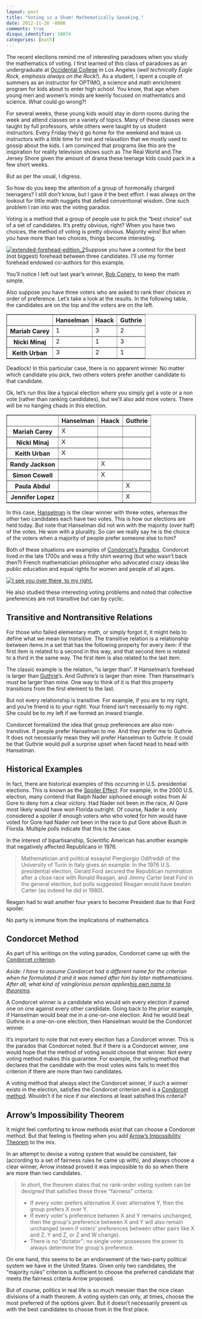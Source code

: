 ```yaml
---
layout: post
title: "Voting is a Sham! Mathematically Speaking."
date: 2012-11-26 -0800
comments: true
disqus_identifier: 18874
categories: [math]
---
```

The recent elections remind me of interesting paradoxes when you study
the mathematics of voting. I first learned of this class of paradoxes as
an undergraduate at [Occidental
College](http://www.oxy.edu/ "Occidental College") in Los Angeles (*well
technically Eagle Rock, emphasis always on the Rock!*). As a student, I
spent a couple of summers as an instructor for OPTIMO, a science and
math enrichment program for kids about to enter high school. You know,
that age when young men and women’s minds are keenly focused on
mathematics and science. What could go wrong?!

For several weeks, these young kids would stay in dorm rooms during the
week and attend classes on a variety of topics. Many of these classes
were taught by full professors, while others were taught by us student
instructors. Every Friday they’d go home for the weekend and leave us
instructors with a little time for rest and relaxation that we mostly
used to gossip about the kids. I am convinced that programs like this
are the inspiration for reality television shows such as The Real World
and The Jersey Shore given the amount of drama these teenage kids could
pack in a few short weeks.

But as per the usual, I digress.

So how do you keep the attention of a group of hormonally charged
teenagers? I still don’t know, but I gave it the best effort. I was
always on the lookout for little math nuggets that defied conventional
wisdom. One such problem I ran into was the voting paradox.

Voting is a method that a group of people use to pick the “best choice”
out of a set of candidates. It’s pretty obvious, right? When you have
two choices, the method of voting is pretty obvious. Majority wins! But
when you have more than two choices, things become interesting.

[![extended-forehead-edition\_2](http://haacked.com/images/haacked_com/Windows-Live-Writer/Voting-is-a-Sham_C528/extended-forehead-edition_2_thumb.jpg "extended-forehead-edition_2")](http://haacked.com/images/haacked_com/Windows-Live-Writer/Voting-is-a-Sham_C528/extended-forehead-edition_2_2.jpg)Suppose
you have a contest for the best (not biggest) forehead between three
candidates. I’ll use my former forehead endowed co-authors for this
example.

You’ll notice I left out last year’s winner, [Rob
Conery](http://wekeroad.com/ "Rob Conery's Blog"), to keep the math
simple.

Also suppose you have three voters who are asked to rank their choices
in order of preference. Let’s take a look at the results. In the
following table, the candidates are on the top and the voters are on the
left.

<table class="matrix" border="1" cellspacing="0" cellpadding="2">
    <tbody>
    <tr>
        <td valign="top"> </td>
        <th valign="top"><strong>Hanselman</strong></th>
        <th valign="top"><strong>Haack</strong></th>
        <th valign="top"><strong>Guthrie</strong></th>
    </tr>
    <tr>
        <th valign="top"><strong>Mariah Carey</strong></th>
        <td valign="top">1</td>
        <td valign="top">3</td>
        <td valign="top">2</td>
    </tr>
    <tr>
        <th valign="top"><strong>Nicki Minaj</strong></th>
        <td valign="top">2</td>
        <td valign="top">1</td>
        <td valign="top">3</td>
    </tr>
    <tr>
        <th valign="top"><strong>Keith Urban</strong></th>
        <td valign="top">3</td>
        <td valign="top">2</td>
        <td valign="top">1</td>
    </tr>
    </tbody>
</table>

Deadlock! In this particular case, there is no apparent winner. No
matter which candidate you pick, two others voters prefer another
candidate to that candidate.

Ok, let’s run this like a typical election where you simply get a vote
or a non vote (rather than ranking candidates), but we’ll also add more
voters. There will be no hanging chads in this election.

<table class="matrix" border="1" cellspacing="0" cellpadding="2">
    <tbody>
     <tr>
        <td valign="top"> </td>
        <th valign="top"><strong>Hanselman</strong></th>
        <th valign="top"><strong>Haack</strong></th>
        <th valign="top"><strong>Guthrie</strong></th>
      </tr>
      <tr>
        <th valign="top"><strong>Mariah Carey</strong></th>
        <td valign="top">X</td>
        <td valign="top"> </td>
        <td valign="top"> </td>
      </tr>
      <tr>
        <th valign="top"><strong>Nicki Minaj</strong></th>
        <td valign="top">X</td>
        <td valign="top"> </td>
        <td valign="top"> </td>
      </tr>
      <tr>
        <th valign="top"><strong>Keith Urban</strong></th>
        <td valign="top">X</td>
        <td valign="top"> </td>
        <td valign="top"> </td>
      </tr>
      <tr>
        <th valign="top"><strong>Randy Jackson</strong></th>
        <td valign="top"> </td>
        <td valign="top">X</td>
        <td valign="top"> </td>
      </tr>
      <tr>
        <th valign="top"><strong>Simon Cowell</strong></th>
        <td valign="top"> </td>
        <td valign="top">X</td>
        <td valign="top"> </td>
      </tr>
      <tr>
          <th valign="top"><strong>Paula Abdul</strong></th>
          <td valign="top"> </td>
          <td valign="top"> </td>
          <td valign="top">X</td>
        </tr>
        <tr>
            <th valign="top"><strong>Jennifer Lopez</strong></th>
            <td valign="top"> </td>
            <td valign="top"> </td>
            <td valign="top">X</td>
        </tr>
    </tbody>
</table>

In this case,
[Hanselman](http://hanselman.com/blog "Scott Hanselman's Blog") is the
clear winner with three votes, whereas the other two candidates each
have two votes. This is how our elections are held today. But note that
Hanselman did not win with the majority (over half) of the votes. He won
with a plurality. So can we really say he is the choice of the voters
when a majority of people prefer someone else to him?

Both of these situations are examples of [Condorcet’s
Paradox](http://en.wikipedia.org/wiki/Voting_paradox "Condorcet's Paradox on Wikipedia").
Condorcet lived in the late 1700s and was a frilly shirt wearing (but
who wasn’t back then?) French mathematician philosopher who advocated
crazy ideas like public education and equal rights for women and people
of all ages.

[![I see you over there, to my right.](http://haacked.com/images/haacked_com/Windows-Live-Writer/Voting-is-a-Sham_C528/420px-Nicolas_de_Condorcet_thumb.png "420px-Nicolas_de_Condorcet")](http://haacked.com/images/haacked_com/Windows-Live-Writer/Voting-is-a-Sham_C528/420px-Nicolas_de_Condorcet.png)

He also studied these interesting voting problems and noted that
collective preferences are not transitive but can by cyclic.

Transitive and Nontransitive Relations
--------------------------------------

For those who failed elementary math, or simply forgot it, it might help
to define what we mean by *transitive*. The transitive relation is a
relationship between items in a set that has the following property for
every item: if the first item is related to a second in this way, and
that second item is related to a third in the same way. The first item
is also related to the last item.

The classic example is the relation, “is larger than”. If Hanselman’s
forehead is larger than
[Guthrie](http://weblogs.asp.net/scottgu/ "Scott Guthrie's Blog")’s. And
Guthrie’s is larger than mine. Then Hanselman’s must be larger than
mine. One way to think of it is that this property transitions from the
first element to the last.

But not every relationship is transitive. For example, if you are to my
right, and you’re friend is to your right. Your friend isn’t necessarily
to my right. She could be to my left if we formed an inward triangle.

Condorcet formalized the idea that group preferences are also
non-transitive. If people prefer Hanselman to me. And they prefer me to
Guthrie. It does not necessarily mean they will prefer Hanselman to
Guthrie. It could be that Guthrie would pull a surprise upset when faced
head to head with Hanselman.

Historical Examples
-------------------

In fact, there are historical examples of this occurring in U.S.
presidential elections. This is known as the [Spoiler
Effect](http://en.wikipedia.org/wiki/Spoiler_effect "Spoiler Effect").
For example, in the 2000 U.S. election, many contend that Ralph Nader
siphoned enough votes from Al Gore to deny him a clear victory. Had
Nader not been in the race, Al Gore most likely would have won Florida
outright. Of course, Nader is only considered a spoiler if enough voters
who who voted for him would have voted for Gore had Nader not been in
the race to put Gore above Bush in Florida. Multiple polls indicate that
this is the case.

In the interest of bipartisanship, Scientific American has another
example that negatively affected Republicans in 1976.

> Mathematician and political essayist Piergiorgio Odifreddi of the
> University of Turin in Italy gives an example: In the 1976 U.S.
> presidential election, Gerald Ford secured the Republican nomination
> after a close race with Ronald Reagan, and Jimmy Carter beat Ford in
> the general election, but polls suggested Reagan would have beaten
> Carter (as indeed he did in 1980).

Reagan had to wait another four years to become President due to that
Ford spoiler.

No party is immune from the implications of mathematics.

Condorcet Method
----------------

As part of his writings on the voting paradox, Condorcet came up with
the [Condorcet
criterion](http://en.wikipedia.org/wiki/Condorcet_criterion "Condorcet Criterion on Wikipedia").

*Aside: I have to assume Condorcet had a different name for the
criterion when he formulated it and it was named after him by later
mathematicians. After all, what kind of vainglorious person
applies*[*his own name to
theorems*](http://www.codinghorror.com/blog/2007/07/the-principle-of-least-power.html "Atwood's Law").

A Condorcet winner is a candidate who would win every election if paired
one on one against every other candidate. Going back to the prior
example, if Hanselman would beat me in a one-on-one election. And he
would beat Guthrie in a one-on-one election, then Hanselman would be the
Condorcet winner.

It’s important to note that not every election has a Condorcet winner.
This is the paradox that Condorcet noted. But if there is a Condorcet
winner, one would hope that the method of voting would choose that
winner. Not every voting method makes this guarantee. For example, the
voting method that declares that the candidate with the most votes wins
fails to meet this criterion if there are more than two candidates.

A voting method that always elect the Condorcet winner, if such a winner
exists in the election, satisfies the Condorcet criterion and is a
[Condorcet
method](http://en.wikipedia.org/wiki/Condorcet_method "Condorcet Method on Wikipedia").
Wouldn’t it be nice if our elections at least satisfied this criteria?

Arrow’s Impossibility Theorem
-----------------------------

It might feel comforting to know methods exist that can choose a
Condorcet method. But that feeling is fleeting when you add [Arrow’s
Impossibility
Theorem](http://en.wikipedia.org/wiki/Arrow%27s_impossibility_theorem "Arrow's Impossibility Theorem on Wikipedia")
to the mix.

In an attempt to devise a voting system that would be consistent, fair
(according to a set of fairness rules he came up with), and always
choose a clear winner, Arrow instead proved it was impossible to do so
when there are more than two candidates.

> In short, the theorem states that no rank-order voting system can be
> designed that satisfies these three "fairness" criteria:
>
> -   If every voter prefers alternative X over alternative Y, then the
>     group prefers X over Y.
> -   If every voter's preference between X and Y remains unchanged,
>     then the group's preference between X and Y will also remain
>     unchanged (even if voters' preferences between other pairs like X
>     and Z, Y and Z, or Z and W change).
> -   There is no "dictator": no single voter possesses the power to
>     always determine the group's preference.

On one hand, this seems to be an endorsement of the two-party political
system we have in the United States. Given only two candidates, the
“majority rules” criterion is sufficient to choose the preferred
candidate that meets the fairness criteria Arrow proposed.

But of course, politics in real life is so much messier than the nice
clean divisions of a math theorem. A voting system can only, at times,
choose the most preferred of the options given. But it doesn’t
necessarily present us with the best candidates to choose from in the
first place.

